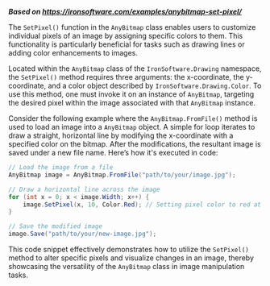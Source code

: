 ***Based on <https://ironsoftware.com/examples/anybitmap-set-pixel/>***

The `SetPixel()` function in the `AnyBitmap` class enables users to customize individual pixels of an image by assigning specific colors to them. This functionality is particularly beneficial for tasks such as drawing lines or adding color enhancements to images.

Located within the `AnyBitmap` class of the `IronSoftware.Drawing` namespace, the `SetPixel()` method requires three arguments: the x-coordinate, the y-coordinate, and a color object described by `IronSoftware.Drawing.Color`. To use this method, one must invoke it on an instance of `AnyBitmap`, targeting the desired pixel within the image associated with that `AnyBitmap` instance.

Consider the following example where the `AnyBitmap.FromFile()` method is used to load an image into a `AnyBitmap` object. A simple for loop iterates to draw a straight, horizontal line by modifying the x-coordinate with a specified color on the bitmap. After the modifications, the resultant image is saved under a new file name. Here’s how it's executed in code:

```csharp
// Load the image from a file
AnyBitmap image = AnyBitmap.FromFile("path/to/your/image.jpg");

// Draw a horizontal line across the image
for (int x = 0; x < image.Width; x++) {
    image.SetPixel(x, 10, Color.Red); // Setting pixel color to red at y=10
}

// Save the modified image
image.Save("path/to/your/new-image.jpg");
```

This code snippet effectively demonstrates how to utilize the `SetPixel()` method to alter specific pixels and visualize changes in an image, thereby showcasing the versatility of the `AnyBitmap` class in image manipulation tasks.